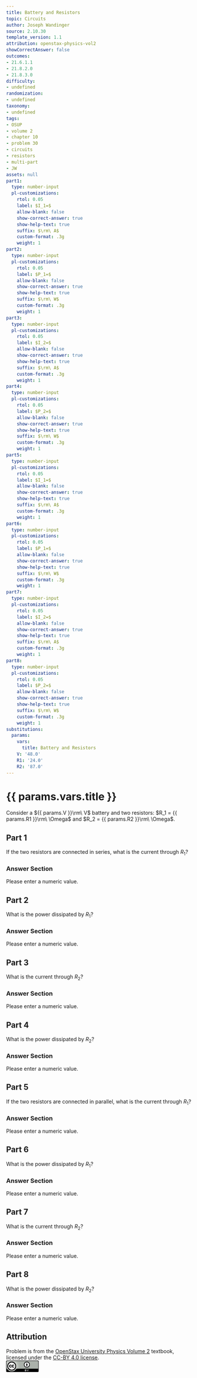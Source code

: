 ```yaml
---
title: Battery and Resistors
topic: Circuits
author: Joseph Wandinger
source: 2.10.30
template_version: 1.1
attribution: openstax-physics-vol2
showCorrectAnswer: false
outcomes:
- 21.6.1.1
- 21.8.2.0
- 21.8.3.0
difficulty:
- undefined
randomization:
- undefined
taxonomy:
- undefined
tags:
- OSUP
- volume 2
- chapter 10
- problem 30
- circuits
- resistors
- multi-part
- JW
assets: null
part1:
  type: number-input
  pl-customizations:
    rtol: 0.05
    label: $I_1=$
    allow-blank: false
    show-correct-answer: true
    show-help-text: true
    suffix: $\rm\ A$
    custom-format: .3g
    weight: 1
part2:
  type: number-input
  pl-customizations:
    rtol: 0.05
    label: $P_1=$
    allow-blank: false
    show-correct-answer: true
    show-help-text: true
    suffix: $\rm\ W$
    custom-format: .3g
    weight: 1
part3:
  type: number-input
  pl-customizations:
    rtol: 0.05
    label: $I_2=$
    allow-blank: false
    show-correct-answer: true
    show-help-text: true
    suffix: $\rm\ A$
    custom-format: .3g
    weight: 1
part4:
  type: number-input
  pl-customizations:
    rtol: 0.05
    label: $P_2=$
    allow-blank: false
    show-correct-answer: true
    show-help-text: true
    suffix: $\rm\ W$
    custom-format: .3g
    weight: 1
part5:
  type: number-input
  pl-customizations:
    rtol: 0.05
    label: $I_1=$
    allow-blank: false
    show-correct-answer: true
    show-help-text: true
    suffix: $\rm\ A$
    custom-format: .3g
    weight: 1
part6:
  type: number-input
  pl-customizations:
    rtol: 0.05
    label: $P_1=$
    allow-blank: false
    show-correct-answer: true
    show-help-text: true
    suffix: $\rm\ W$
    custom-format: .3g
    weight: 1
part7:
  type: number-input
  pl-customizations:
    rtol: 0.05
    label: $I_2=$
    allow-blank: false
    show-correct-answer: true
    show-help-text: true
    suffix: $\rm\ A$
    custom-format: .3g
    weight: 1
part8:
  type: number-input
  pl-customizations:
    rtol: 0.05
    label: $P_2=$
    allow-blank: false
    show-correct-answer: true
    show-help-text: true
    suffix: $\rm\ W$
    custom-format: .3g
    weight: 1
substitutions:
  params:
    vars:
      title: Battery and Resistors
    V: '48.0'
    R1: '24.0'
    R2: '87.0'
---
```

# {{ params.vars.title }}
Consider a ${{ params.V }}\rm\ V$ battery and two resistors: $R_1 = {{ params.R1 }}\rm\ \Omega$ and $R_2 = {{ params.R2 }}\rm\ \Omega$.

## Part 1

If the two resistors are connected in series, what is the current through $R_1$?

### Answer Section

Please enter a numeric value.

## Part 2

What is the power dissipated by $R_1$?

### Answer Section

Please enter a numeric value.

## Part 3

What is the current through $R_2$?

### Answer Section

Please enter a numeric value.

## Part 4

What is the power dissipated by $R_2$?

### Answer Section

Please enter a numeric value.

## Part 5

If the two resistors are connected in parallel, what is the current through $R_1$?

### Answer Section

Please enter a numeric value.

## Part 6

What is the power dissipated by $R_1$?

### Answer Section

Please enter a numeric value.

## Part 7

What is the current through $R_2$?

### Answer Section

Please enter a numeric value.

## Part 8

What is the power dissipated by $R_2$?

### Answer Section

Please enter a numeric value.

## Attribution

Problem is from the [OpenStax University Physics Volume 2](https://openstax.org/details/books/university-physics-volume-2) textbook, licensed under the [CC-BY 4.0 license](https://creativecommons.org/licenses/by/4.0/).<br>![Image representing the Creative Commons 4.0 BY license.](https://raw.githubusercontent.com/firasm/bits/master/by.png)
